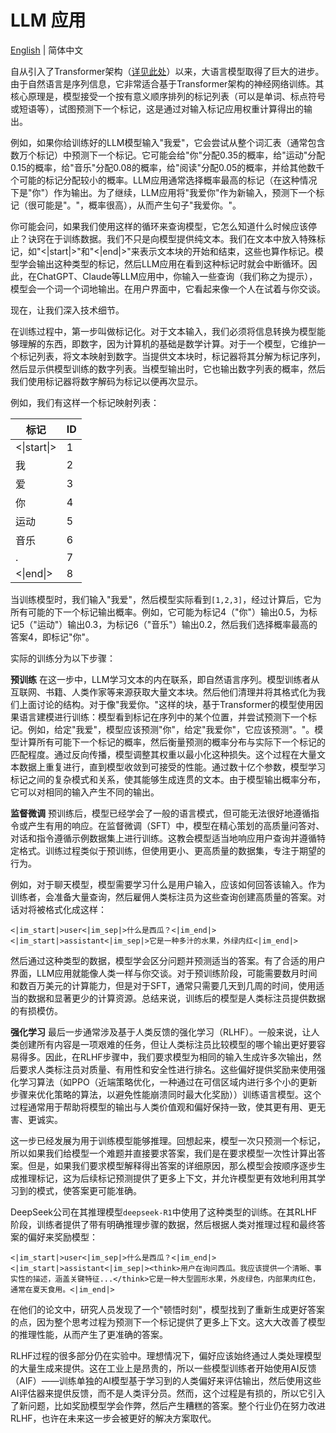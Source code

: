 # LLM 应用

[English](./index.md) | 简体中文

自从引入了Transformer架构（[详见此处](../04/index_zh-CN.md)）以来，大语言模型取得了巨大的进步。由于自然语言是序列信息，它非常适合基于Transformer架构的神经网络训练。其核心原理是，模型接受一个按有意义顺序排列的标记列表（可以是单词、标点符号或短语等），试图预测下一个标记，这是通过对输入标记应用权重计算得出的输出。

例如，如果你给训练好的LLM模型输入"我爱"，它会尝试从整个词汇表（通常包含数万个标记）中预测下一个标记。它可能会给"你"分配0.35的概率，给"运动"分配0.15的概率，给"音乐"分配0.08的概率，给"阅读"分配0.05的概率，并给其他数千个可能的标记分配较小的概率。LLM应用通常选择概率最高的标记（在这种情况下是"你"）作为输出。为了继续，LLM应用将"我爱你"作为新输入，预测下一个标记（很可能是"。"，概率很高），从而产生句子"我爱你。"。

你可能会问，如果我们使用这样的循环来查询模型，它怎么知道什么时候应该停止？诀窍在于训练数据。我们不只是向模型提供纯文本。我们在文本中放入特殊标记，如"\<\|start\|>"和"\<\|end\|>"来表示文本块的开始和结束，这些也算作标记。模型学会输出这种类型的标记，然后LLM应用在看到这种标记时就会中断循环。因此，在ChatGPT、Claude等LLM应用中，你输入一些查询（我们称之为提示），模型会一个词一个词地输出。在用户界面中，它看起来像一个人在试着与你交谈。

现在，让我们深入技术细节。

在训练过程中，第一步叫做标记化。对于文本输入，我们必须将信息转换为模型能够理解的东西，即数字，因为计算机的基础是数学计算。对于一个模型，它维护一个标记列表，将文本映射到数字。当提供文本块时，标记器将其分解为标记序列，然后显示供模型训练的数字列表。当模型输出时，它也输出数字列表的概率，然后我们使用标记器将数字解码为标记以便再次显示。

例如，我们有这样一个标记映射列表：

| 标记 | ID |
|------|-----|
| <\|start\|> | 1 |
| 我 | 2 |
| 爱 | 3 |
| 你 | 4 |
| 运动 | 5 |
| 音乐 | 6 |
| . | 7 |
| <\|end\|> | 8 |

当训练模型时，我们输入"我爱"，然后模型实际看到`[1,2,3]`，经过计算后，它为所有可能的下一个标记输出概率。例如，它可能为标记4（"你"）输出0.5，为标记5（"运动"）输出0.3，为标记6（"音乐"）输出0.2，然后我们选择概率最高的答案4，即标记"你"。

实际的训练分为以下步骤：

**预训练**
在这一步中，LLM学习文本的内在联系，即自然语言序列。模型训练者从互联网、书籍、人类作家等来源获取大量文本块。然后他们清理并将其格式化为我们上面讨论的结构。对于像"我爱你。"这样的块，基于Transformer的模型使用因果语言建模进行训练：模型看到标记在序列中的某个位置，并尝试预测下一个标记。例如，给定"我爱"，模型应该预测"你"，给定"我爱你"，它应该预测"。"。模型计算所有可能下一个标记的概率，然后衡量预测的概率分布与实际下一个标记的匹配程度。通过反向传播，模型调整其权重以最小化这种损失。这个过程在大量文本数据上重复进行，直到模型收敛到可接受的性能。通过数十亿个参数，模型学习标记之间的复杂模式和关系，使其能够生成连贯的文本。由于模型输出概率分布，它可以对相同的输入产生不同的输出。

**监督微调**
预训练后，模型已经学会了一般的语言模式，但可能无法很好地遵循指令或产生有用的响应。在监督微调（SFT）中，模型在精心策划的高质量问答对、对话和指令遵循示例数据集上进行训练。这教会模型适当地响应用户查询并遵循特定格式。训练过程类似于预训练，但使用更小、更高质量的数据集，专注于期望的行为。

例如，对于聊天模型，模型需要学习什么是用户输入，应该如何回答该输入。作为训练者，会准备大量查询，然后雇佣人类标注员为这些查询创建高质量的答案。对话对将被格式化成这样：

```plain
<|im_start|>user<|im_sep|>什么是西瓜？<|im_end|><|im_start|>assistant<|im_sep|>它是一种多汁的水果，外绿内红<|im_end|>
```

然后通过这种类型的数据，模型学会区分问题并预测适当的答案。有了合适的用户界面，LLM应用就能像人类一样与你交谈。对于预训练阶段，可能需要数月时间和数百万美元的计算能力，但是对于SFT，通常只需要几天到几周的时间，使用适当的数据和显著更少的计算资源。总结来说，训练后的模型是人类标注员提供数据的有损模仿。

**强化学习**
最后一步通常涉及基于人类反馈的强化学习（RLHF）。一般来说，让人类创建所有内容是一项艰难的任务，但让人类标注员比较模型的哪个输出更好要容易得多。因此，在RLHF步骤中，我们要求模型为相同的输入生成许多次输出，然后要求人类标注员对质量、有用性和安全性进行排名。这些偏好提供奖励来使用强化学习算法（如PPO（近端策略优化，一种通过在可信区域内进行多个小的更新步骤来优化策略的算法，以避免性能崩溃同时最大化奖励））训练语言模型。这个过程通常用于帮助将模型的输出与人类价值观和偏好保持一致，使其更有用、更无害、更诚实。

这一步已经发展为用于训练模型能够推理。回想起来，模型一次只预测一个标记，所以如果我们给模型一个难题并直接要求答案，我们是在要求模型一次性计算出答案。但是，如果我们要求模型解释得出答案的详细原因，那么模型会按顺序逐步生成推理标记，这为后续标记预测提供了更多上下文，并允许模型更有效地利用其学习到的模式，使答案更可能准确。

DeepSeek公司在其推理模型`deepseek-R1`中使用了这种类型的训练。在其RLHF阶段，训练者提供了带有明确推理步骤的数据，然后根据人类对推理过程和最终答案的偏好来奖励模型：

```plain
<|im_start|>user<|im_sep|>什么是西瓜？<|im_end|><|im_start|>assistant<|im_sep|><think>用户在询问西瓜。我应该提供一个清晰、事实性的描述，涵盖关键特征...</think>它是一种大型圆形水果，外皮绿色，内部果肉红色，通常在夏天食用。<|im_end|>
```

在他们的论文中，研究人员发现了一个"顿悟时刻"，模型找到了重新生成更好答案的点，因为整个思考过程为预测下一个标记提供了更多上下文。这大大改善了模型的推理性能，从而产生了更准确的答案。

RLHF过程的很多部分仍在实验中。理想情况下，偏好应该始终通过人类处理模型的大量生成来提供。这在工业上是昂贵的，所以一些模型训练者开始使用AI反馈（AIF）——训练单独的AI模型基于学习到的人类偏好来评估输出，然后使用这些AI评估器来提供反馈，而不是人类评分员。然而，这个过程是有损的，所以它引入了新问题，比如奖励模型学会作弊，然后产生糟糕的答案。整个行业仍在努力改进RLHF，也许在未来这一步会被更好的解决方案取代。
